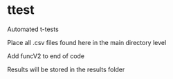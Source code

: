 # ttest
Automated t-tests

Place all .csv files found here in the main directory level

Add funcV2 to end of code

Results will be stored in the results folder
